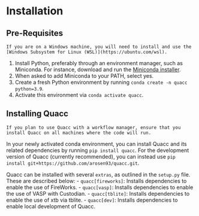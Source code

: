 # Installation

## Pre-Requisites

```{note}
If you are on a Windows machine, you will need to install and use the [Windows Subsystem for Linux (WSL)](https://ubuntu.com/wsl).
```

1. Install Python, preferably through an environment manager, such as Miniconda. For instance, download and run the [Miniconda installer](https://docs.conda.io/en/latest/miniconda.html).
2. When asked to add Miniconda to your PATH, select yes.
3. Create a fresh Python environment by running `conda create -n quacc python=3.9`.
4. Activate this environment via `conda activate quacc`.

## Installing Quacc

```{note}
If you plan to use Quacc with a workflow manager, ensure that you install Quacc on all machines where the code will run.
```

In your newly activated conda environment, you can install Quacc and its related dependencies by running `pip install quacc`. For the development version of Quacc (currently recommended), you can instead use `pip install git+https://github.com/arosen93/quacc.git`.

Quacc can be installed with several `extras`, as outlined in the `setup.py` file. These are described below: - `quacc[fireworks]`: Installs dependencies to enable the use of FireWorks. - `quacc[vasp]`: Installs dependencies to enable the use of VASP with Custodian. - `quacc[tblite]`: Installs dependencies to enable the use of xtb via tblite. - `quacc[dev]`: Installs dependencies to enable local development of Quacc.
